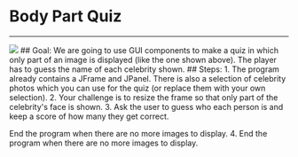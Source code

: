 
# Body Part Quiz
  <hr/>
  <img src="./bodyPart.png"/>
## Goal:
   We are going to use GUI components to make a quiz in which only part of an image is displayed (like the one shown above). The player has to guess the name of each celebrity shown.
## Steps:
1. The program already contains a JFrame and JPanel. There is also a selection of celebrity photos which you can use for the quiz (or replace them with your own selection).
2. Your challenge is to resize the frame so that only part of the celebrity's face is shown. 
3. Ask the user to guess who each person is and keep a score of how many they get correct.

End the program when there are no more images to display.
4. End the program when there are no more images to display.
  
 

